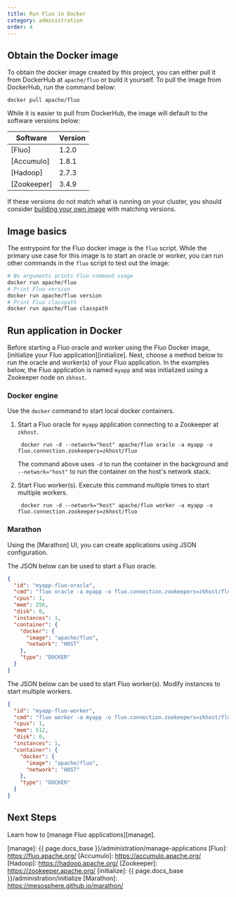 ```yaml
---
title: Run Fluo in Docker
category: administration
order: 4
---
```


## Obtain the Docker image

To obtain the docker image created by this project, you can either pull it from DockerHub at
`apache/fluo` or build it yourself. To pull the image from DockerHub, run the command below:

    docker pull apache/fluo

While it is easier to pull from DockerHub, the image will default to the software versions below:

| Software    | Version |
|-------------|---------|
| [Fluo]      | 1.2.0   |
| [Accumulo]  | 1.8.1   |
| [Hadoop]    | 2.7.3   |
| [Zookeeper] | 3.4.9   |

If these versions do not match what is running on your cluster, you should consider [building
your own image][build-image] with matching versions.

## Image basics

The entrypoint for the Fluo docker image is the `fluo` script. While the primary use
case for this image is to start an oracle or worker, you can run other commands in the
`fluo` script to test out the image:

```bash
# No arguments prints Fluo command usage
docker run apache/fluo
# Print Fluo version
docker run apache/fluo version
# Print Fluo classpath
docker run apache/fluo classpath
```

## Run application in Docker

Before starting a Fluo oracle and worker using the Fluo Docker image, [initialize your Fluo application][initialize]. 
Next, choose a method below to run the oracle and worker(s) of your Fluo application. In the examples below, the Fluo
application is named `myapp` and was initialized using a Zookeeper node on `zkhost`.

### Docker engine

Use the `docker` command to start local docker containers.

1. Start a Fluo oracle for `myapp` application connecting to a Zookeeper at `zkhost`.

        docker run -d --network="host" apache/fluo oracle -a myapp -o fluo.connection.zookeepers=zkhost/fluo

    The command above uses `-d` to run the container in the background and `--network="host"` to run the container
    on the host's network stack.

2. Start Fluo worker(s). Execute this command multiple times to start multiple workers.

        docker run -d --network="host" apache/fluo worker -a myapp -o fluo.connection.zookeepers=zkhost/fluo

### Marathon

Using the [Marathon] UI, you can create applications using JSON configuration.

The JSON below can be used to start a Fluo oracle.

```json
{
  "id": "myapp-fluo-oracle",
  "cmd": "fluo oracle -a myapp -o fluo.connection.zookeepers=zkhost/fluo",
  "cpus": 1,
  "mem": 256,
  "disk": 0,
  "instances": 1,
  "container": {
    "docker": {
      "image": "apache/fluo",
      "network": "HOST"
    },
    "type": "DOCKER"
  }
}
```

The JSON below can be used to start Fluo worker(s). Modify instances to start multiple workers.

```json
{
  "id": "myapp-fluo-worker",
  "cmd": "fluo worker -a myapp -o fluo.connection.zookeepers=zkhost/fluo",
  "cpus": 1,
  "mem": 512,
  "disk": 0,
  "instances": 1,
  "container": {
    "docker": {
      "image": "apache/fluo",
      "network": "HOST"
    },
    "type": "DOCKER"
  }
}
```

## Next Steps

Learn how to [manage Fluo applications][manage].

[build-image]: https://github.com/apache/fluo-docker/blob/master/README.md#build-the-docker-image
[manage]: {{ page.docs_base }}/administration/manage-applications
[Fluo]: https://fluo.apache.org/
[Accumulo]: https://accumulo.apache.org/
[Hadoop]: https://hadoop.apache.org/
[Zookeeper]: https://zookeeper.apache.org/
[initialize]: {{ page.docs_base }}/administration/initialize
[Marathon]: https://mesosphere.github.io/marathon/
